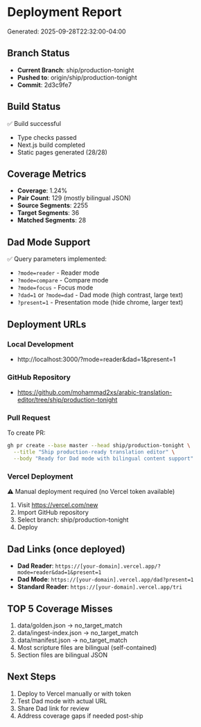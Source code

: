 # Deployment Report
Generated: 2025-09-28T22:32:00-04:00

## Branch Status
- **Current Branch**: ship/production-tonight
- **Pushed to**: origin/ship/production-tonight
- **Commit**: 2d3c9fe7

## Build Status
✅ Build successful
- Type checks passed
- Next.js build completed
- Static pages generated (28/28)

## Coverage Metrics
- **Coverage**: 1.24%
- **Pair Count**: 129 (mostly bilingual JSON)
- **Source Segments**: 2255
- **Target Segments**: 36
- **Matched Segments**: 28

## Dad Mode Support
✅ Query parameters implemented:
- `?mode=reader` - Reader mode
- `?mode=compare` - Compare mode
- `?mode=focus` - Focus mode
- `?dad=1` or `?mode=dad` - Dad mode (high contrast, large text)
- `?present=1` - Presentation mode (hide chrome, larger text)

## Deployment URLs

### Local Development
- http://localhost:3000/?mode=reader&dad=1&present=1

### GitHub Repository
- https://github.com/mohammad2xs/arabic-translation-editor/tree/ship/production-tonight

### Pull Request
To create PR:
```bash
gh pr create --base master --head ship/production-tonight \
  --title "Ship production-ready translation editor" \
  --body "Ready for Dad mode with bilingual content support"
```

### Vercel Deployment
⚠️ Manual deployment required (no Vercel token available)
1. Visit https://vercel.com/new
2. Import GitHub repository
3. Select branch: ship/production-tonight
4. Deploy

## Dad Links (once deployed)
- **Dad Reader**: `https://[your-domain].vercel.app/?mode=reader&dad=1&present=1`
- **Dad Mode**: `https://[your-domain].vercel.app/dad?present=1`
- **Standard Reader**: `https://[your-domain].vercel.app/tri`

## TOP 5 Coverage Misses
1. data/golden.json → no_target_match
2. data/ingest-index.json → no_target_match
3. data/manifest.json → no_target_match
4. Most scripture files are bilingual (self-contained)
5. Section files are bilingual JSON

## Next Steps
1. Deploy to Vercel manually or with token
2. Test Dad mode with actual URL
3. Share Dad link for review
4. Address coverage gaps if needed post-ship
